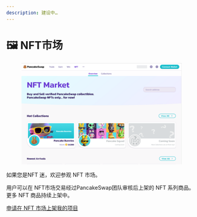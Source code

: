 ```yaml
---
description: 建设中…
---
```


# 🖼 NFT市场

<figure><img src="../.gitbook/assets/NFT.png" alt=""><figcaption></figcaption></figure>

如果您是NFT 迷，欢迎参观 NFT 市场。 

用户可以在 NFT市场交易经过PancakeSwap团队审核后上架的 NFT 系列商品。更多 NFT 商品持续上架中。  

[申请在 NFT 市场上架我的项目](../contact-us/nft-shi-chang-ying-yong.md)
